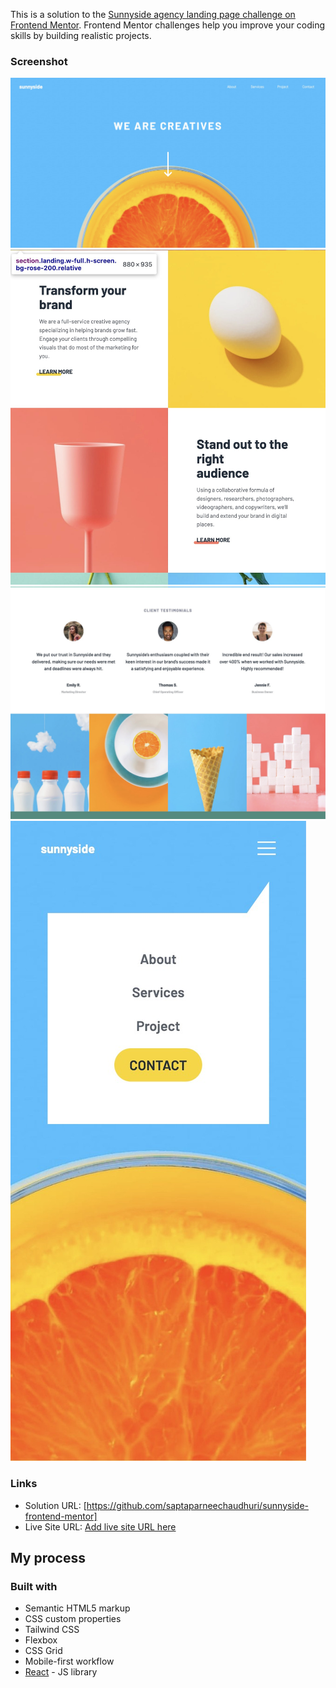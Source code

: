 This is a solution to the [Sunnyside agency landing page challenge on Frontend Mentor](https://www.frontendmentor.io/challenges/sunnyside-agency-landing-page-7yVs3B6ef). Frontend Mentor challenges help you improve your coding skills by building realistic projects.

### Screenshot

![](./screenshot-1.jpeg)
![](./screenshot-2.jpeg)
![](./screenshot-3.jpeg)
![](./screenshot-4.jpeg)

### Links

- Solution URL: [https://github.com/saptaparneechaudhuri/sunnyside-frontend-mentor]
- Live Site URL: [Add live site URL here](https://your-live-site-url.com)

## My process

### Built with

- Semantic HTML5 markup
- CSS custom properties
- Tailwind CSS
- Flexbox
- CSS Grid
- Mobile-first workflow
- [React](https://reactjs.org/) - JS library
